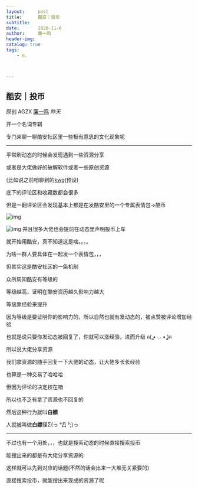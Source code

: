 ```yaml
---
layout:     post
title:      酷安｜投币
subtitle:   
date:       2020-11-6
author:     廉一鸣
header-img: 
catalog: true
tags:
    - n.



---
```


## 酷安｜投币

原创 AGZX [廉一鸣](javascript:void(0);) *昨天*

开一个名词专辑

专门来聊一聊酷安社区里一些极有意思的文化现象呢

------

平常刷动态的时候会发现遇到一些资源分享

或者是大佬做好的破解软件或者一些原创资源

(比如说之前咱聊到的[kwgt](https://mp.weixin.qq.com/s?__biz=MzI4Nzc2MzA3OQ==&mid=2247485263&idx=1&sn=0f23e93f4eb59051452016ee658c0a0a&scene=21#wechat_redirect)预设)

底下的评论区和收藏数都会很多

但是一翻评论区会发现基本上都是在发酷安里的一个专属表情包→酷币

![img](https://mmbiz.qpic.cn/mmbiz_jpg/tMsLbdfwxoMKicWDL40DIjzciahuYCo6ynpUoqLdia0bLsl6qHClic529npwJJTKhibzELZFYbdJlVmr0ibn7hQ0rzPQ/640?wx_fmt=jpeg&tp=webp&wxfrom=5&wx_lazy=1&wx_co=1)





![img](https://mmbiz.qpic.cn/mmbiz_png/tMsLbdfwxoMKicWDL40DIjzciahuYCo6ynPa1F3qNBm2y5A7JWpfuC3uSIh5kEvDNFPxiaZ0FZ8ibWCu8sJAtUfYSQ/640?wx_fmt=png&tp=webp&wxfrom=5&wx_lazy=1&wx_co=1)
并且很多大佬也会提前在动态里声明投币上车

就开始用酷安，真不知道这是啥。。。。

为啥一群人要具体在一起发一个表情包，，，

但其实这是酷安社区的一条机制

众所周知酷安有等级的

等级越高，证明在酷安资历越久影响力越大

等级靠经验来提升

因为等级是要证明你的影响力的，所以自然也就有发动态的，被点赞被评论增加经验

也就是说只要你发动态被回复了，你就可以涨经验，进而升级 ฅ( ̳• ◡ • ̳)ฅ

所以说大佬分享资源

我们拿资源的随手回复一下大佬的动态，让大佬多长长经验

也算是一种交易了哈哈哈

但因为评论的决定权在咱

所以也不乏有拿了资源也不回复的

然后这种行为就叫**白嫖**

人就被叫做**白嫖**怪Σ(っ °Д °;)っ

------

不过也有一个用处，，，也就是搜索动态的时候直接搜索投币

能搜出来的都是有大佬分享资源的

这样就可以先到对应的话题(不然的话会出来一大堆无关紧要的)

直接搜索投币，就能搜出来现成的资源了呢

